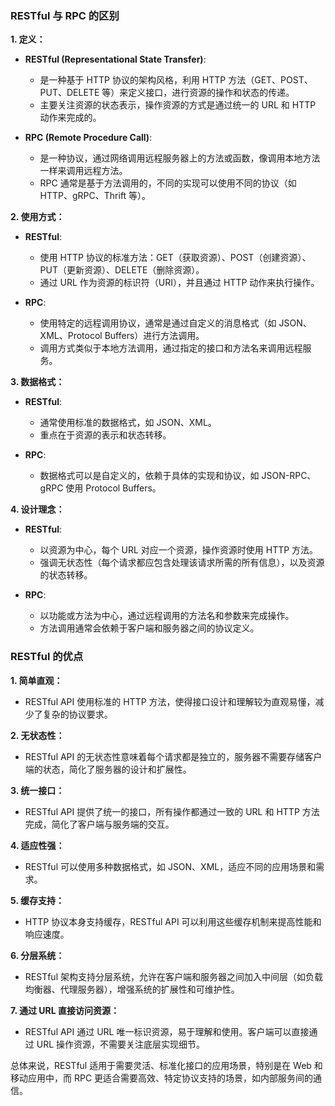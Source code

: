 ### RESTful 与 RPC 的区别

**1. 定义：**

- **RESTful (Representational State Transfer)**:
  - 是一种基于 HTTP 协议的架构风格，利用 HTTP 方法（GET、POST、PUT、DELETE 等）来定义接口，进行资源的操作和状态的传递。
  - 主要关注资源的状态表示，操作资源的方式是通过统一的 URL 和 HTTP 动作来完成的。

- **RPC (Remote Procedure Call)**:
  - 是一种协议，通过网络调用远程服务器上的方法或函数，像调用本地方法一样来调用远程方法。
  - RPC 通常是基于方法调用的，不同的实现可以使用不同的协议（如 HTTP、gRPC、Thrift 等）。

**2. 使用方式：**

- **RESTful**:
  - 使用 HTTP 协议的标准方法：GET（获取资源）、POST（创建资源）、PUT（更新资源）、DELETE（删除资源）。
  - 通过 URL 作为资源的标识符（URI），并且通过 HTTP 动作来执行操作。

- **RPC**:
  - 使用特定的远程调用协议，通常是通过自定义的消息格式（如 JSON、XML、Protocol Buffers）进行方法调用。
  - 调用方式类似于本地方法调用，通过指定的接口和方法名来调用远程服务。

**3. 数据格式：**

- **RESTful**:
  - 通常使用标准的数据格式，如 JSON、XML。
  - 重点在于资源的表示和状态转移。

- **RPC**:
  - 数据格式可以是自定义的，依赖于具体的实现和协议，如 JSON-RPC、gRPC 使用 Protocol Buffers。

**4. 设计理念：**

- **RESTful**:
  - 以资源为中心，每个 URL 对应一个资源，操作资源时使用 HTTP 方法。
  - 强调无状态性（每个请求都应包含处理该请求所需的所有信息），以及资源的状态转移。

- **RPC**:
  - 以功能或方法为中心，通过远程调用的方法名和参数来完成操作。
  - 方法调用通常会依赖于客户端和服务器之间的协议定义。

### RESTful 的优点

**1. 简单直观：**
   - RESTful API 使用标准的 HTTP 方法，使得接口设计和理解较为直观易懂，减少了复杂的协议要求。

**2. 无状态性：**
   - RESTful API 的无状态性意味着每个请求都是独立的，服务器不需要存储客户端的状态，简化了服务器的设计和扩展性。

**3. 统一接口：**
   - RESTful API 提供了统一的接口，所有操作都通过一致的 URL 和 HTTP 方法完成，简化了客户端与服务端的交互。

**4. 适应性强：**
   - RESTful 可以使用多种数据格式，如 JSON、XML，适应不同的应用场景和需求。

**5. 缓存支持：**
   - HTTP 协议本身支持缓存，RESTful API 可以利用这些缓存机制来提高性能和响应速度。

**6. 分层系统：**
   - RESTful 架构支持分层系统，允许在客户端和服务器之间加入中间层（如负载均衡器、代理服务器），增强系统的扩展性和可维护性。

**7. 通过 URL 直接访问资源：**
   - RESTful API 通过 URL 唯一标识资源，易于理解和使用。客户端可以直接通过 URL 操作资源，不需要关注底层实现细节。

总体来说，RESTful 适用于需要灵活、标准化接口的应用场景，特别是在 Web 和移动应用中，而 RPC 更适合需要高效、特定协议支持的场景，如内部服务间的通信。